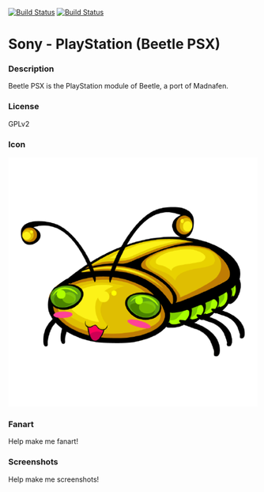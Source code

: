 [![Build Status](https://travis-ci.org/kodi-game/game.libretro.beetle-psx.svg?branch=master)](https://travis-ci.org/kodi-game/game.libretro.beetle-psx)
[![Build Status](https://ci.appveyor.com/api/projects/status/github/kodi-game/game.libretro.beetle-psx?svg=true)](https://ci.appveyor.com/project/kodi-game/game-libretro-beetle-psx)

# Sony - PlayStation (Beetle PSX)

### Description

Beetle PSX is the PlayStation module of Beetle, a port of Madnafen.

### License

GPLv2

### Icon

![Sony - PlayStation (Beetle PSX) icon](game.libretro.beetle-psx/resources/icon.png)

### Fanart

Help make me fanart!

### Screenshots

Help make me screenshots!
